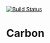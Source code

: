 [![Build Status](https://github.com/kocdigital/Carbon/workflows/.NET%20Core/badge.svg?branch=master)](https://github.com/kocdigital/Carbon/actions)

# Carbon

